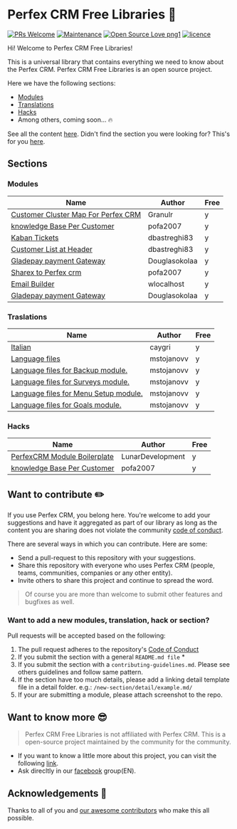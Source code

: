 # Perfex CRM Free Libraries :book:
[![PRs Welcome](https://img.shields.io/badge/PRs-welcome-brightgreen.svg?style=flat-square)](https://github.com/xamarinuniverse/XamarinUniversalLibrary/pull/new/master) [![Maintenance](https://img.shields.io/badge/Maintained%3F-yes-brightgreen.svg?style=flat-square)](https://github.com/xamarinuniverse/XamarinUniversalLibrary/graphs/commit-activity) [![Open Source Love png1](https://badges.frapsoft.com/os/v1/open-source.png?v=103)](#want-to-contribute-pencil2) [![licence](https://img.shields.io/badge/license-MIT-blue.svg?style=flat-square)](https://github.com/xamarinuniverse/XamarinUniversalLibrary/blob/master/.github/LICENSE.md)

Hi! Welcome to Perfex CRM Free Libraries!

This is a universal library that contains everything we need to know about the Perfex CRM. Perfex CRM Free Libraries is an open source project.

Here we have the following sections:

- [Modules](/src/articles)
- [Translations](/src/books)
- [Hacks](/src/courses)
- Among others, coming soon... :fire:

See all the content [here](src). Didn't find the section you were looking for? This's for you [here](#want-to-add-a-new-section-or-sub-section).

## Sections

### Modules

Name | Author | Free
---- | ------ | --------
[Customer Cluster Map For Perfex CRM](https://github.com/Granulr/perfex_customer_map_cluster) | Granulr | y
[knowledge Base Per Customer](https://xamarinhelp.com/xamarin-forms-architectural-guidance/) | pofa2007 | y
[Kaban Tickets](https://github.com/dbastreghi83/perfexcrm-kabantickets) | dbastreghi83 | y
[Customer List at Header](https://github.com/dbastreghi83/perfexcrm-customersatheader) | dbastreghi83 | y
[Gladepay payment Gateway](https://github.com/Douglasokolaa/gladepay-NGN-payment-gateway-perfex-crm) | Douglasokolaa | y
[Sharex to Perfex crm](https://github.com/pofa2007/sharex-to-perfexcrm) | pofa2007 | y
[Email Builder](https://github.com/wlocalhost/perfex-email-builder) | wlocalhost | y
[Gladepay payment Gateway](https://github.com/Douglasokolaa/gladepay-NGN-payment-gateway-perfex-crm) | Douglasokolaa | y

### Traslations

Name | Author | Free
---- | ------ | --------
[Italian](https://github.com/caygri/perfexcrm-italian-language) | caygri | y
[Language files](https://github.com/mstojanovv/PerfexCRM) | mstojanovv | y
[Language files for Backup module.](https://github.com/mstojanovv/PerfexCRM-backup) | mstojanovv | y
[Language files for Surveys module.](https://github.com/mstojanovv/PerfexCRM-surveys) | mstojanovv | y
[Language files for Menu Setup module.](https://github.com/mstojanovv/PerfexCRM-menu_setup) | mstojanovv | y
[Language files for Goals module.](https://github.com/mstojanovv/PerfexCRM-goals) | mstojanovv | y

### Hacks

Name | Author | Free
---- | ------ | --------
[PerfexCRM Module Boilerplate](https://github.com/LunarDevelopment/PerfexCRM-Module-Boilerplate) | LunarDevelopment | y
[knowledge Base Per Customer](https://xamarinhelp.com/xamarin-forms-architectural-guidance/) | pofa2007 | y

## Want to contribute :pencil2:

If you use Perfex CRM, you belong here. You're welcome to add your suggestions and have it aggregated as part of our library as long as the content you are sharing does not violate the community [code of conduct](/.github/CODE_OF_CONDUCT.md).

There are several ways in which you can contribute. Here are some:

- Send a pull-request to this repository with your suggestions.
- Share this repository with everyone who uses Perfex CRM (people, teams, communities, companies or any other entity).
- Invite others to share this project and continue to spread the word.

>Of course you are more than welcome to submit other features and bugfixes as well.

### Want to add a new modules, translation, hack or section?

Pull requests will be accepted based on the following:

1. The pull request adheres to the repository's [Code of Conduct](/.github/CODE_OF_CONDUCT.md)
1. If you submit the section with a general `README.md file` \*
1. If you submit the section with a `contributing-guidelines.md`. Please see others guidelines and follow same pattern.
1. If the section have too much details, please add a linking detail template file in a detail folder. e.g.: `/new-section/detail/example.md/`
1. If your are submitting a module, please attach screenshot to the repo. 

## Want to know more :sunglasses:

> Perfex CRM Free Libraries is not affiliated with Perfex CRM. This is a open-source project maintained by the community for the community.

- If you want to know a little more about this project, you can visit the following [link](https://twitter.com/luismatosluna).
- Ask direcltly in our [facebook](https://www.facebook.com/groups/154979905023827/) group(EN).

## Acknowledgements :muscle:

Thanks to all of you and [our awesome contributors](https://github.commallaagency/perfexcrm-free-modules/graphs/contributors) who make this all possible.
